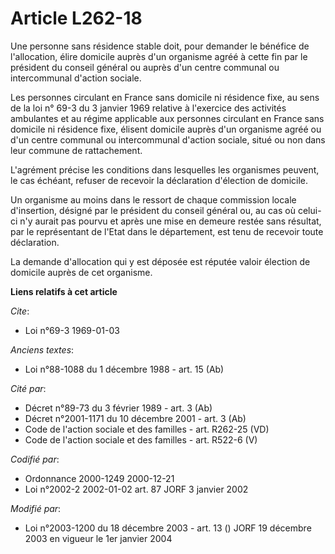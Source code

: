 # Article L262-18

Une personne sans résidence stable doit, pour demander le bénéfice de l'allocation, élire domicile auprès d'un organisme
agréé à cette fin par le président du conseil général ou auprès d'un centre communal ou intercommunal d'action sociale.

Les personnes circulant en France sans domicile ni résidence fixe, au sens de la loi n° 69-3 du 3 janvier 1969 relative à
l'exercice des activités ambulantes et au régime applicable aux personnes circulant en France sans domicile ni résidence
fixe, élisent domicile auprès d'un organisme agréé ou d'un centre communal ou intercommunal d'action sociale, situé ou non
dans leur commune de rattachement.

L'agrément précise les conditions dans lesquelles les organismes peuvent, le cas échéant, refuser de recevoir la déclaration
d'élection de domicile.

Un organisme au moins dans le ressort de chaque commission locale d'insertion, désigné par le président du conseil général
ou, au cas où celui-ci n'y aurait pas pourvu et après une mise en demeure restée sans résultat, par le représentant de l'Etat
dans le département, est tenu de recevoir toute déclaration.

La demande d'allocation qui y est déposée est réputée valoir élection de domicile auprès de cet organisme.

**Liens relatifs à cet article**

_Cite_:

  - Loi n°69-3 1969-01-03

_Anciens textes_:

  - Loi n°88-1088 du 1 décembre 1988 - art. 15 (Ab)

_Cité par_:

  - Décret n°89-73 du 3 février 1989 - art. 3 (Ab)
  - Décret n°2001-1171 du 10 décembre 2001 - art. 3 (Ab)
  - Code de l'action sociale et des familles - art. R262-25 (VD)
  - Code de l'action sociale et des familles - art. R522-6 (V)

_Codifié par_:

  - Ordonnance 2000-1249 2000-12-21
  - Loi n°2002-2 2002-01-02 art. 87 JORF 3 janvier 2002

_Modifié par_:

  - Loi n°2003-1200 du 18 décembre 2003 - art. 13 () JORF 19 décembre 2003 en vigueur le 1er janvier 2004
